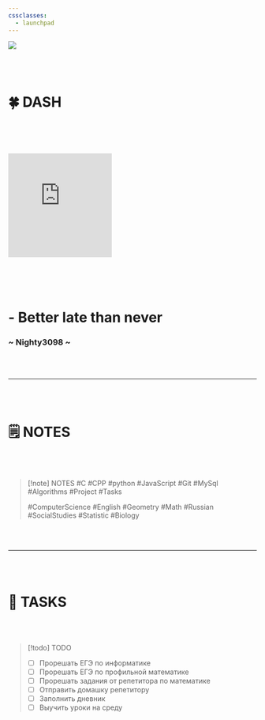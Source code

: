 ```yaml
---
cssclasses:
  - launchpad
---
```


<img src="https://github.com/Nighty3098/MY_NOTES/blob/main/obsidian-banner-2.png?raw=true" class="header_image" />
<br><br><br><br>
<h1 class="main_header">🍀 DASH</h1>
<br><br><br><br>

<div class="clock_widget"><iframe  src="https://free.timeanddate.com/clock/i9my1d0d/n375/szw210/szh210/hocfff/hbw0/cf100/hgr0/fav0/fiv0/mqc000/mqs2/mql3/mqw4/mqd70/mhc000/mhs2/mhl3/mhw4/mhd70/mmv0/hhs3/hms3/hsc00f" frameborder="0" width="210" height="210"></iframe></div>

<br><br><br>
<div class="note_2">
	<h1 class="note"> - Better late than never</h1>
	<h3 class="author">~ Nighty3098 ~</h3>
</div>
<br><br><hr><br><br>
<h1 class="main_header">🗒️ NOTES</h1>
<br><br>

> [!note] NOTES
> #C 
> #CPP 
> #python 
> #JavaScript 
> #Git 
> #MySql 
> #Algorithms 
> #Project 
> #Tasks  
> 
> #ComputerScience
> #English 
> #Geometry 
> #Math 
> #Russian 
> #SocialStudies 
> #Statistic
> #Biology 



<br><br><hr><br><br>
<h1 class="main_header">🚀 TASKS</h1>
<br><br>

> [!todo] TODO
> 
> - [ ] Прорешать ЕГЭ по информатике
> - [ ] Прорешать ЕГЭ по профильной математике
> - [ ] Прорешать задания от репетитора по математике
> - [ ] Отправить домашку репетитору
> - [ ] Заполнить дневник
> - [ ] Выучить уроки на среду
> 